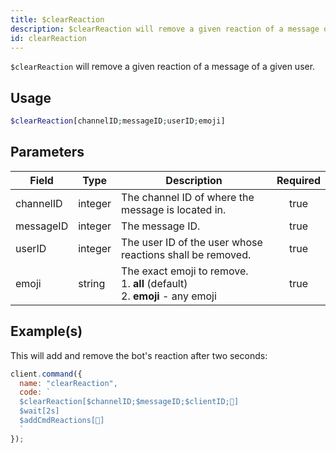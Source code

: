 ```yaml
---
title: $clearReaction
description: $clearReaction will remove a given reaction of a message of a given user.
id: clearReaction
---
```


`$clearReaction` will remove a given reaction of a message of a given user.

## Usage

```php
$clearReaction[channelID;messageID;userID;emoji]
```

## Parameters

| Field     | Type    | Description                                                                            | Required |
| --------- | ------- | -------------------------------------------------------------------------------------- | :------: |
| channelID | integer | The channel ID of where the message is located in.                                     |   true   |
| messageID | integer | The message ID.                                                                        |   true   |
| userID    | integer | The user ID of the user whose reactions shall be removed.                              |   true   |
| emoji     | string  | The exact emoji to remove. <br /> 1. **all** (default) <br /> 2. **emoji** - any emoji |   true   |

## Example(s)

This will add and remove the bot's reaction after two seconds:

```javascript
client.command({
  name: "clearReaction",
  code: `
  $clearReaction[$channelID;$messageID;$clientID;🥱]
  $wait[2s]
  $addCmdReactions[🥱]
  `
});
```
